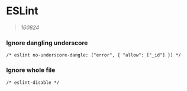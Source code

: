 # ESLint

> *160824*

### Ignore dangling underscore
```
/* eslint no-underscore-dangle: ["error", { "allow": ["_id"] }] */
```

### Ignore whole file
```
/* eslint-disable */
```
